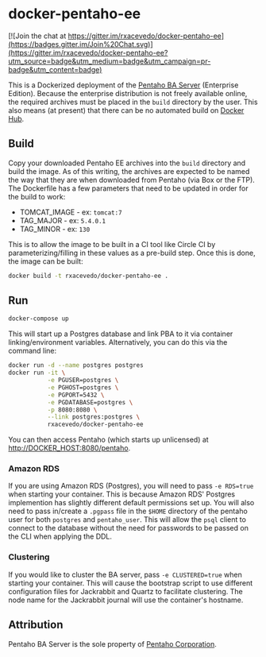 # docker-pentaho-ee

[![Join the chat at https://gitter.im/rxacevedo/docker-pentaho-ee](https://badges.gitter.im/Join%20Chat.svg)](https://gitter.im/rxacevedo/docker-pentaho-ee?utm_source=badge&utm_medium=badge&utm_campaign=pr-badge&utm_content=badge)

This is a Dockerized deployment of the [Pentaho BA Server](http://www.pentaho.com/product/business-visualization-analytics) (Enterprise Edition). Because the enterprise distribution is not freely available online, the required archives must be placed in the `build` directory by the user. This also means (at present) that there can be no automated build on [Docker Hub](https://hub.docker.com/).

## Build

Copy your downloaded Pentaho EE archives into the `build` directory and build the image. As of this writing, the archives are expected to be named the way that they are when downloaded from Pentaho (via Box or the FTP). The Dockerfile has a few parameters that need to be updated in order for the build to work:

- TOMCAT_IMAGE - ex: `tomcat:7`
- TAG_MAJOR - ex: `5.4.0.1`
- TAG_MINOR - ex: `130`

This is to allow the image to be built in a CI tool like Circle CI by parameterizing/filling in these values as a pre-build step. Once this is done, the image can be built:

```bash
docker build -t rxacevedo/docker-pentaho-ee .
```

## Run

```bash
docker-compose up
```

This will start up a Postgres database and link PBA to it via container linking/environment variables. Alternatively, you can do this via the command line:

```bash
docker run -d --name postgres postgres
docker run -it \
           -e PGUSER=postgres \
           -e PGHOST=postgres \
           -e PGPORT=5432 \
           -e PGDATABASE=postgres \
           -p 8080:8080 \
           --link postgres:postgres \
           rxacevedo/docker-pentaho-ee
```

You can then access Pentaho (which starts up unlicensed) at [http://DOCKER_HOST:8080/pentaho](http://DOCKER_HOST:8080/pentaho).

### Amazon RDS
If you are using Amazon RDS (Postgres), you will need to pass `-e RDS=true` when starting your container. This is because Amazon RDS' Postgres implemention has slightly different default permissions set up. You will also need to pass in/create a `.pgpass` file in the `$HOME` directory of the pentaho user for both `postgres` and `pentaho_user`. This will allow the `psql` client to connect to the database without the need for passwords to be passed on the CLI when applying the DDL.

### Clustering
If you would like to cluster the BA server, pass `-e CLUSTERED=true` when starting your container. This will cause the bootstrap script to use different configuration files for Jackrabbit and Quartz to facilitate clustering. The node name for the Jackrabbit journal will use the container's hostname.

## Attribution
Pentaho BA Server is the sole property of [Pentaho Corporation](http://www.pentaho.com/).

